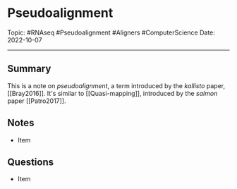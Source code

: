 
# Pseudoalignment
Topic: #RNAseq #Pseudoalignment  #Aligners #ComputerScience 
Date: 2022-10-07

---

## Summary
This is a note on *pseudoalignment*, a term introduced by the *kallisto* paper, [[Bray2016]]. It's similar to [[Quasi-mapping]], introduced by the *salmon* paper [[Patro2017]].

## Notes
- Item

## Questions
- Item



